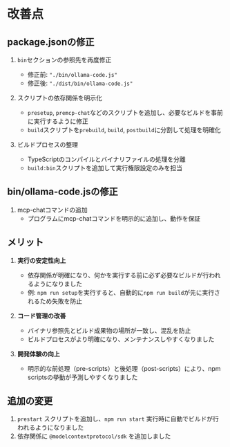 # 改善点

## package.jsonの修正

1. `bin`セクションの参照先を再度修正
   - 修正前: `"./bin/ollama-code.js"`
   - 修正後: `"./dist/bin/ollama-code.js"`

2. スクリプトの依存関係を明示化
   - `presetup`, `premcp-chat`などのスクリプトを追加し、必要なビルドを事前に実行するように修正
   - `build`スクリプトを`prebuild`, `build`, `postbuild`に分割して処理を明確化

3. ビルドプロセスの整理
   - TypeScriptのコンパイルとバイナリファイルの処理を分離
   - `build:bin`スクリプトを追加して実行権限設定のみを担当

## bin/ollama-code.jsの修正

1. mcp-chatコマンドの追加
   - プログラムにmcp-chatコマンドを明示的に追加し、動作を保証

## メリット

1. **実行の安定性向上**
   - 依存関係が明確になり、何かを実行する前に必ず必要なビルドが行われるようになりました
   - 例: `npm run setup`を実行すると、自動的に`npm run build`が先に実行されるため失敗を防止

2. **コード管理の改善**
   - バイナリ参照先とビルド成果物の場所が一致し、混乱を防止
   - ビルドプロセスがより明確になり、メンテナンスしやすくなりました

3. **開発体験の向上**
   - 明示的な前処理（pre-scripts）と後処理（post-scripts）により、npm scriptsの挙動が予測しやすくなりました

## 追加の変更

1. `prestart` スクリプトを追加し、`npm run start` 実行時に自動でビルドが行われるようになりました
2. 依存関係に `@modelcontextprotocol/sdk` を追加しました
